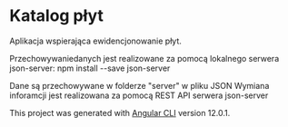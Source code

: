 # Katalog płyt

Aplikacja wspierająca ewidencjonowanie płyt.

Przechowywaniedanych jest realizowane za pomocą lokalnego serwera json-server:
npm install --save json-server

Dane są przechowywane w folderze "server" w pliku JSON
Wymiana inforamcji jest realizowana za pomocą REST API serwera json-server

This project was generated with [Angular CLI](https://github.com/angular/angular-cli) version 12.0.1.


